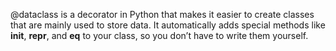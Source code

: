 @dataclass is a decorator in Python that makes it easier to create classes that are mainly used to store data. It automatically adds special methods like __init__, __repr__, and __eq__ to your class, so you don’t have to write them yourself.